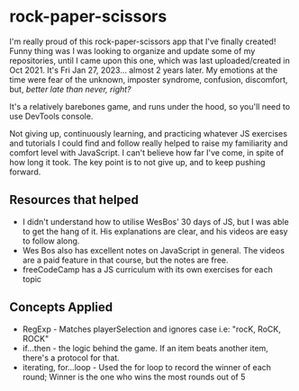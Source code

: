 # rock-paper-scissors
I'm really proud of this rock-paper-scissors app that I've finally created! Funny thing was I was looking to organize and update some of my repositories,
until I came upon this one, which was last uploaded/created in Oct 2021. It's Fri Jan 27, 2023... almost 2 years later. My emotions at the time were fear
of the unknown, imposter syndrome, confusion, discomfort, but, *better late than never, right?*

It's a relatively barebones game, and runs under the hood, so you'll need to use DevTools console.

Not giving up, continuously learning, and practicing whatever JS exercises and tutorials I could find and follow really helped to raise my familiarity and 
comfort level with JavaScript. I can't believe how far I've come, in spite of how long it took. The key point is to not give up, and to keep pushing
forward.

## Resources that helped
* I didn't understand how to utilise WesBos' 30 days of JS, but I was able to get the hang of it. His explanations are clear, and his videos are easy to
follow along.
* Wes Bos also has excellent notes on JavaScript in general. The videos are a paid feature in that course, but the notes are free.
* freeCodeCamp has a JS curriculum with its own exercises for each topic

## Concepts Applied
* RegExp - Matches playerSelection and ignores case i.e: "rocK, RoCK, ROCK"
* if...then - the logic behind the game. If an item beats another item, there's a protocol for that.
* iterating, for...loop - Used the for loop to record the winner of each round; Winner is the one who wins the most rounds out of 5